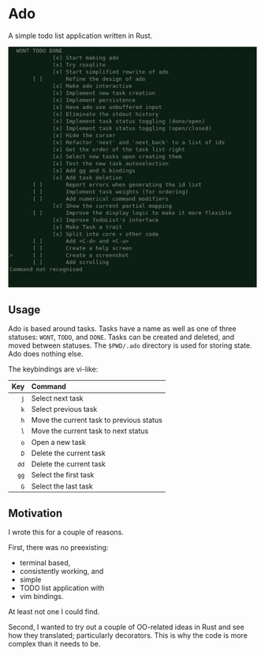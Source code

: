 # Ado

A simple todo list application written in Rust.

![Screenshot of Ado](screenshots/cropped.jpg)

## Usage

Ado is based around tasks.
Tasks have a name as well as one of three statuses:
`WONT`, `TODO`, and `DONE`.
Tasks can be created and deleted, and moved between statuses.
The `$PWD/.ado` directory is used for storing state.
Ado does nothing else.

The keybindings are vi-like:

|  Key | Command |
|-----:|:--------|
|  `j` | Select next task |
|  `k` | Select previous task |
|  `h` | Move the current task to previous status |
|  `l` | Move the current task to next status |
|  `o` | Open a new task |
|  `D` | Delete the current task |
| `dd` | Delete the current task |
| `gg` | Select the first task |
|  `G` | Select the last task |

## Motivation

I wrote this for a couple of reasons.

First, there was no preexisting:

- terminal based,
- consistently working, and
- simple
- TODO list application with
- vim bindings.

At least not one I could find.

Second, I wanted to try out a couple of OO-related ideas in
Rust and see how they translated; particularly decorators.
This is why the code is more complex than it needs to be.
